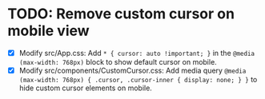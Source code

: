 # TODO: Remove custom cursor on mobile view

- [x] Modify src/App.css: Add `* { cursor: auto !important; }` in the `@media (max-width: 768px)` block to show default cursor on mobile.
- [x] Modify src/components/CustomCursor.css: Add media query `@media (max-width: 768px) { .cursor, .cursor-inner { display: none; } }` to hide custom cursor elements on mobile.
